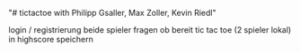 "# tictactoe with Philipp Gsaller, Max Zoller, Kevin Riedl" 

login / registrierung
beide spieler fragen ob bereit
tic tac toe (2 spieler lokal)
in highscore speichern